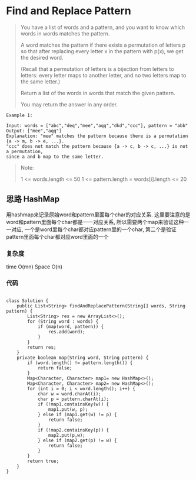 # Find and Replace Pattern
> You have a list of words and a pattern, and you want to know which words in words matches the pattern.
> 
> A word matches the pattern if there exists a permutation of letters p so that after replacing every letter x in the pattern with p(x), we get the desired word.
> 
> (Recall that a permutation of letters is a bijection from letters to letters: every letter maps to another letter, and no two letters map to the same letter.)
> 
> Return a list of the words in words that match the given pattern. 
> 
> You may return the answer in any order.

 
	
	Example 1:
	
	Input: words = ["abc","deq","mee","aqq","dkd","ccc"], pattern = "abb"
	Output: ["mee","aqq"]
	Explanation: "mee" matches the pattern because there is a permutation {a -> m, b -> e, ...}. 
	"ccc" does not match the pattern because {a -> c, b -> c, ...} is not a permutation,
	since a and b map to the same letter.
 
> 
> Note:
> 
> 1 <= words.length <= 50
> 1 <= pattern.length = words[i].length <= 20

## 思路 HashMap
用hashmap来记录原始word和pattern里面每个char的对应关系. 这里要注意的是word和pattern里面每个char都是一一对应关系, 所以需要两个map来验证这种一一对应, 一个是word里每个char都对应pattern里的一个char, 第二个是验证pattern里面每个char都对应word里面的一个
### 复杂度
time O(mn) Space O(n)
### 代码
```

class Solution {
    public List<String> findAndReplacePattern(String[] words, String pattern) {
        List<String> res = new ArrayList<>();
        for (String word : words) {
            if (map(word, pattern)) {
                res.add(word);
            }
        }
        return res;
    }
    private boolean map(String word, String pattern) {
        if (word.length() != pattern.length()) {
            return false;
        }
        Map<Character, Character> map1= new HashMap<>();
        Map<Character, Character> map2= new HashMap<>();
        for (int i = 0; i < word.length(); i++) {
            char w = word.charAt(i);
            char p = pattern.charAt(i);
            if (!map1.containsKey(w)) {
                map1.put(w, p);
            } else if (map1.get(w) != p) {
                return false;
            }
            if (!map2.containsKey(p)) {
                map2.put(p,w);
            } else if (map2.get(p) != w) {
                return false;
            }
        }
        return true;
    }
}
```